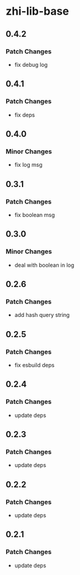 # zhi-lib-base

## 0.4.2

### Patch Changes

- fix debug log

## 0.4.1

### Patch Changes

- fix deps

## 0.4.0

### Minor Changes

- fix log msg

## 0.3.1

### Patch Changes

- fix boolean msg

## 0.3.0

### Minor Changes

- deal with boolean in log

## 0.2.6

### Patch Changes

- add hash query string

## 0.2.5

### Patch Changes

- fix esbuild deps

## 0.2.4

### Patch Changes

- update deps

## 0.2.3

### Patch Changes

- update deps

## 0.2.2

### Patch Changes

- update deps

## 0.2.1

### Patch Changes

- update deps
